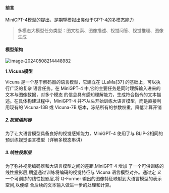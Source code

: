 #### 前言

MiniGPT-4模型的提出，是期望模拟出类似于GPT-4的多模态能力

> 多模态大模型任务类型：图文检索、图像描述、视觉问答、视觉推理、图像生成

#### 模型架构

![image-20240508214448982](https://gitee.com/mianmann/drawing-bed-warehouse/raw/master/img/image-20240508214448982.png)

**1.Vicuna模型**

Vicuna 是一个基于解码器的语言模型，它建立在 LLaMa[37] 的基础上，可以执行广泛的复杂 语言任务。在 MiniGPT-4 中,它的主要任务是同时理解输入进来的文本与图像数据，对多个模态 的信息具有感知理解能力，生成符合指令的文本描述。在具体构建过程中，MiniGPT-4 并不从头开始训练大语言模型，而是直接利用现有的 Vicuna-13B 或 Vicuna-7B 版本，冻结所有的参数权重，降低计算开销

##### 2.视觉编码器

为了让大语言模型具备良好的视觉感知能力，MiniGPT-4 使用了与 BLIP-2相同的预训练视觉语言模型（详解多模态串讲）

##### 3.线性投影层

为了弥补视觉编码器和大语言模型之间的差距,MiniGPT-4 增加 了一个可供训练的线性投影层,期望通过训练将编码的视觉特征与 Vicuna 语言模型对齐。通过定 义一个可训练的线性投影层,将 Q-Former 输出的图像特征映射到大语言模型的表示空间,以便结 合后续的文本输入做进一步的处理和计算。